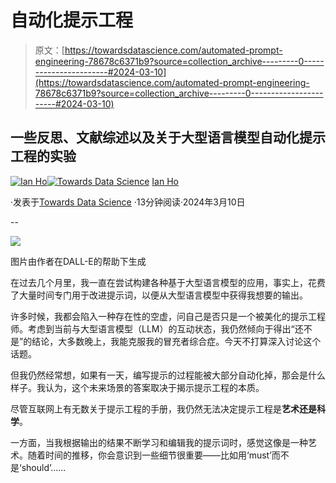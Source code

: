 # 自动化提示工程

> 原文：[https://towardsdatascience.com/automated-prompt-engineering-78678c6371b9?source=collection_archive---------0-----------------------#2024-03-10](https://towardsdatascience.com/automated-prompt-engineering-78678c6371b9?source=collection_archive---------0-----------------------#2024-03-10)

## 一些反思、文献综述以及关于大型语言模型自动化提示工程的实验

[](https://ianhojy.medium.com/?source=post_page---byline--78678c6371b9--------------------------------)[![Ian Ho](../Images/1b56c25ee3bedfb5c7369d4bfc93aa91.png)](https://ianhojy.medium.com/?source=post_page---byline--78678c6371b9--------------------------------)[](https://towardsdatascience.com/?source=post_page---byline--78678c6371b9--------------------------------)[![Towards Data Science](../Images/a6ff2676ffcc0c7aad8aaf1d79379785.png)](https://towardsdatascience.com/?source=post_page---byline--78678c6371b9--------------------------------) [Ian Ho](https://ianhojy.medium.com/?source=post_page---byline--78678c6371b9--------------------------------)

·发表于[Towards Data Science](https://towardsdatascience.com/?source=post_page---byline--78678c6371b9--------------------------------) ·13分钟阅读·2024年3月10日

--

![](../Images/96397b85e75ec0cd1eb75dd91e92a951.png)

图片由作者在DALL-E的帮助下生成

在过去几个月里，我一直在尝试构建各种基于大型语言模型的应用，事实上，花费了大量时间专门用于改进提示词，以便从大型语言模型中获得我想要的输出。

许多时候，我都会陷入一种存在性的空虚，问自己是否只是一个被美化的提示工程师。考虑到当前与大型语言模型（LLM）的互动状态，我仍然倾向于得出“还不是”的结论，大多数晚上，我能克服我的冒充者综合症。今天不打算深入讨论这个话题。

但我仍然经常想，如果有一天，编写提示的过程能被大部分自动化掉，那会是什么样子。我认为，这个未来场景的答案取决于揭示提示工程的本质。

尽管互联网上有无数关于提示工程的手册，我仍然无法决定提示工程是**艺术还是科学**。

一方面，当我根据输出的结果不断学习和编辑我的提示词时，感觉这像是一种艺术。随着时间的推移，你会意识到一些细节很重要——比如用‘must’而不是‘should’……
